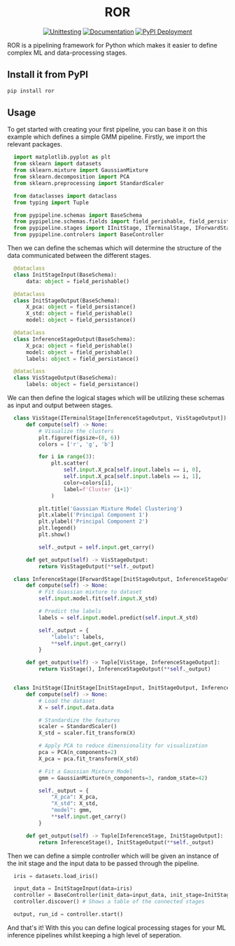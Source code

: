 <h1 align="center"> ROR </h1>

<div align="center">

<a href="">![Unittesting](https://github.com/patricktourniaire/pypipeline/actions/workflows/python-unittesting.yml/badge.svg)</a>
<a href="">[![Documentation](https://github.com/PatrickTourniaire/pypipeline/actions/workflows/documentation.yml/badge.svg)](https://github.com/PatrickTourniaire/pypipeline/actions/workflows/documentation.yml)</a>
<a href="">[![PyPI Deployment](https://github.com/PatrickTourniaire/pypipeline/actions/workflows/python-release-pypi.yml/badge.svg)](https://github.com/PatrickTourniaire/pypipeline/actions/workflows/python-release-pypi.yml)</a>

</div>

ROR is a pipelining framework for Python which makes it easier to define complex ML and
data-processing stages.

## Install it from PyPI

```bash
pip install ror
```

## Usage

To get started with creating your first pipeline, you can base it on this example which
defines a simple GMM pipeline. Firstly, we import the relevant packages.

```py
  import matplotlib.pyplot as plt
  from sklearn import datasets
  from sklearn.mixture import GaussianMixture
  from sklearn.decomposition import PCA
  from sklearn.preprocessing import StandardScaler

  from dataclasses import dataclass
  from typing import Tuple

  from pypipeline.schemas import BaseSchema
  from pypipeline.schemas.fields import field_perishable, field_persistance
  from pypipeline.stages import IInitStage, ITerminalStage, IForwardStage
  from pypipeline.controlers import BaseController
```

Then we can define the schemas which will determine the structure of the data communicated between the different stages.

```py
  @dataclass
  class InitStageInput(BaseSchema):
      data: object = field_perishable()

  @dataclass
  class InitStageOutput(BaseSchema):
      X_pca: object = field_persistance()
      X_std: object = field_perishable()
      model: object = field_persistance()

  @dataclass
  class InferenceStageOutput(BaseSchema):
      X_pca: object = field_perishable()
      model: object = field_perishable()
      labels: object = field_persistance()

  @dataclass
  class VisStageOutput(BaseSchema):
      labels: object = field_persistance()
```

We can then define the logical stages which will be utilizing these schemas as input
and output between stages.

```py
  class VisStage(ITerminalStage[InferenceStageOutput, VisStageOutput]):
      def compute(self) -> None:
          # Visualize the clusters
          plt.figure(figsize=(8, 6))
          colors = ['r', 'g', 'b']

          for i in range(3):
              plt.scatter(
                  self.input.X_pca[self.input.labels == i, 0],
                  self.input.X_pca[self.input.labels == i, 1],
                  color=colors[i],
                  label=f'Cluster {i+1}'
              )

          plt.title('Gaussian Mixture Model Clustering')
          plt.xlabel('Principal Component 1')
          plt.ylabel('Principal Component 2')
          plt.legend()
          plt.show()

          self._output = self.input.get_carry()

      def get_output(self) -> VisStageOutput:
          return VisStageOutput(**self._output)

  class InferenceStage(IForwardStage[InitStageOutput, InferenceStageOutput, VisStage]):
      def compute(self) -> None:
          # Fit Guassian mixture to dataset
          self.input.model.fit(self.input.X_std)

          # Predict the labels
          labels = self.input.model.predict(self.input.X_std)

          self._output = {
              "labels": labels,
              **self.input.get_carry()
          }

      def get_output(self) -> Tuple[VisStage, InferenceStageOutput]:
          return VisStage(), InferenceStageOutput(**self._output)


  class InitStage(IInitStage[InitStageInput, InitStageOutput, InferenceStage]):
      def compute(self) -> None:
          # Load the dataset
          X = self.input.data.data

          # Standardize the features
          scaler = StandardScaler()
          X_std = scaler.fit_transform(X)

          # Apply PCA to reduce dimensionality for visualization
          pca = PCA(n_components=2)
          X_pca = pca.fit_transform(X_std)

          # Fit a Gaussian Mixture Model
          gmm = GaussianMixture(n_components=3, random_state=42)

          self._output = {
              "X_pca": X_pca,
              "X_std": X_std,
              "model": gmm,
              **self.input.get_carry()
          }

      def get_output(self) -> Tuple[InferenceStage, InitStageOutput]:
          return InferenceStage(), InitStageOutput(**self._output)
```

Then we can define a simple controller which will be given an instance of the init stage and the input data to be passed through the pipeline.

```py
  iris = datasets.load_iris()

  input_data = InitStageInput(data=iris)
  controller = BaseController(init_data=input_data, init_stage=InitStage)
  controller.discover() # Shows a table of the connected stages

  output, run_id = controller.start()
```

And that's it! With this you can define logical processing stages for your ML inference
pipelines whilst keeping a high level of seperation.
